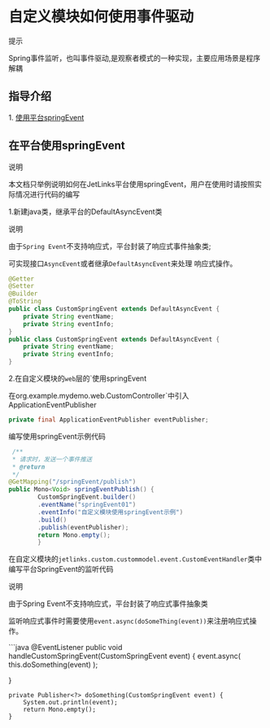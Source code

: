 # 自定义模块如何使用事件驱动

<div class='explanation info'>
  <p class='explanation-title-warp'> 
    <span class='iconfont icon-tishi explanation-icon'></span>
    <span class='explanation-title font-weight'>提示</span>
  </p>
Spring事件监听，也叫事件驱动,是观察者模式的一种实现，主要应用场景是程序解耦
</div>

## 指导介绍


  <p>1. <a href="/dev-guide/custom-use-springEvent.html#在平台使用springevent">使用平台springEvent</a></p>




[//]: # (## 问题指引)

[//]: # ()
[//]: # (<table>)

[//]: # ()
[//]: # (  <tr>)

[//]: # (    <td>)

[//]: # (      <a href="/dev-guide/custom-use-eventbus.html#每次重启程序后-只能在首次发布并订阅-第二次不成功">每次重启程序后-只能在首次发布并订阅-第二次不成功</a>)

[//]: # (   </td>)

[//]: # ()
[//]: # (  </tr>)

[//]: # ()
[//]: # (</table>)


##  在平台使用springEvent
<div class='explanation primary'>
  <p class='explanation-title-warp'>
    <span class='iconfont icon-bangzhu explanation-icon'></span>
    <span class='explanation-title font-weight'>说明</span>
  </p>
 <p>本文档只举例说明如何在JetLinks平台使用springEvent，用户在使用时请按照实际情况进行代码的编写</p>
</div>
1.新建java类，继承平台的DefaultAsyncEvent类
   <div class='explanation primary'>
  <p class='explanation-title-warp'>
    <span class='iconfont icon-bangzhu explanation-icon'></span>
    <span class='explanation-title font-weight'>说明</span>
  </p>
 <p> 由于<code>Spring Event</code>不支持响应式，平台封装了响应式事件抽象类;</p>
  <p>可实现接口<code>AsyncEvent</code>或者继承<code>DefaultAsyncEvent</code>来处理 响应式操作。</p>
</div>

```java
@Getter
@Setter
@Builder
@ToString
public class CustomSpringEvent extends DefaultAsyncEvent {
    private String eventName;
    private String eventInfo;
}
public class CustomSpringEvent extends DefaultAsyncEvent {
    private String eventName;
    private String eventInfo;
}
```
2.在自定义模块的`web`层的`使用springEvent

在org.example.mydemo.web.CustomController`中引入ApplicationEventPublisher
```java
private final ApplicationEventPublisher eventPublisher;
```
编写使用springEvent示例代码

```java
 /**
 * 请求时，发送一个事件推送
 * @return
 */
@GetMapping("/springEvent/publish")
public Mono<Void> springEventPublish() {
        CustomSpringEvent.builder()
        .eventName("springEvent01")
        .eventInfo("自定义模块使用springEvent示例")
        .build()
        .publish(eventPublisher);
        return Mono.empty();
        }
```

在自定义模块的`jetlinks.custom.custommodel.event.CustomEventHandler`类中编写平台SpringEvent的监听代码
<div class='explanation primary'>
  <p class='explanation-title-warp'>
    <span class='iconfont icon-bangzhu explanation-icon'></span>
    <span class='explanation-title font-weight'>说明</span>
  </p>
 <p>由于Spring Event不支持响应式，平台封装了响应式事件抽象类</p>
 <p>监听响应式事件时需要使用<code>event.async(doSomeThing(event))</code>来注册响应式操作。</p>
</div>
```java
 @EventListener
   public void handleCustomSpringEvent(CustomSpringEvent event) {
       event.async( this.doSomething(event) );

   }

    private Publisher<?> doSomething(CustomSpringEvent event) {
        System.out.println(event);
        return Mono.empty();
    }
```








